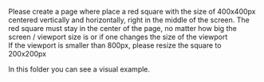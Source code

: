 Please create a page where place a red square with the size of 400x400px centered vertically and horizontally, right in the middle of the screen. 
The red square must stay in the center of the page, no matter how big the screen / viewport size is or if one changes the size of the viewport  
If the viewport is smaller than 800px, please resize the square to 200x200px 

In this folder you can see a visual example. 


